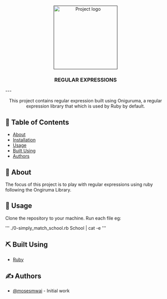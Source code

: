 <p align="center">
  <a href="" rel="noopener">
 <img width=200px height=200px src="https://i.imgur.com/6wj0hh6.jpg" alt="Project logo"></a>
</p>

<h3 align="center">REGULAR EXPRESSIONS</h3>
---

<p align="center"> This project contains regular expression built using Oniguruma, a regular expression library that which is used by Ruby by default.
    <br> 
</p>

## 📝 Table of Contents

- [About](#about)
- [Installation](#installation)
- [Usage](#usage)
- [Built Using](#built_using)
- [Authors](#authors)

## 🧐 About <a name = "about"></a>

The focus of this project is to play with regular expressions using ruby following the Ongiruma Library.

## 🎈 Usage <a name="usage"></a>

Clone the repository to your machine.
Run each file eg:

<project-name> <argument>
'''
./0-simply_match_school.rb School | cat -e
'''

## ⛏️ Built Using <a name = "built_using"></a>

- [Ruby](https://www.ruby-lang.org/)

## ✍️ Authors <a name = "authors"></a>

- [@mosesmwai](https://github.com/moses946) - Initial work

